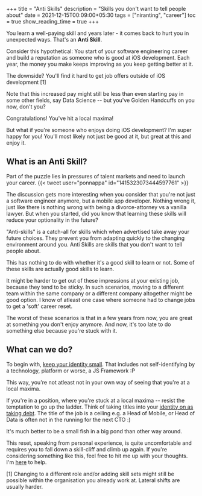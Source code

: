 +++
title = "Anti Skills"
description = "Skills you don't want to tell people about"
date = 2021-12-15T00:09:00+05:30
tags = ["niranting", "career"]
toc = true
show_reading_time = true
+++

You learn a well-paying skill and years later - it comes back to hurt you in unexpected ways. That's an **Anti Skill**.

Consider this hypothetical: You start of your software engineering career and build a reputation as someone who is good at iOS development. Each year, the money you make keeps improving as you keep getting better at it. 

The downside? You'll find it hard to get job offers outside of iOS development [1]

Note that this increased pay might still be less than even starting pay in some other fields, say Data Science -- but you've Golden Handcuffs on you now, don't you? 

Congratulations! You've hit a local maxima!

But what if you're someone who enjoys doing iOS development? 
I'm super happy for you! You'll most likely not just be good at it, but great at this and enjoy it.

## What is an Anti Skill?

Part of the puzzle lies in pressures of talent markets and need to launch your career.
{{< tweet user="ponnappa" id="1415323073444597761" >}}

The discussion gets more interesting when you consider that you're not just a software engineer anymore, but a mobile app developer. Nothing wrong it, just like there is nothing wrong with being a divorce-attorney vs a vanilla lawyer. But when you started, did you know that learning these skills will reduce your optionality in the future?

"Anti-skills" is a catch-all for skills which when advertised take away your future choices. They prevent you from adapting quickly to the changing environment around you. Anti Skills are skills that you don't want to tell people about. 

This has nothing to do with whether it's a good skill to learn or not. Some of these skills are actually good skills to learn.

It might be harder to get out of these impressions at your existing job, because they tend to be sticky. In such scenarios, moving to a different team within the same company or a different company altogether might be good option. I know of atleast one case where someone had to change jobs to get a 'soft' career reset. 

The worst of these scenarios is that in a few years from now, you are great at something you don't enjoy anymore. And now, it's too late to do something else because you're stuck with it.

## What can we do?

To begin with, [keep your identity small](http://www.paulgraham.com/identity.html). That includes not self-identifying by a technology, platform or worse, a JS Framework :P 

This way, you're not atleast not in your own way of seeing that you're at a local maxima.

If you're in a position, where you're stuck at a local maxima -- resist the temptation to go up the ladder. Think of taking titles into your [identity on as taking debt](). The title of the job is a ceiling e.g. a Head of Mobile, or Head of Data is often not in the running for the next CTO :)

It's much better to be a small fish in a big pond than other way around.

This reset, speaking from personal experience, is quite uncomfortable and requires you to fall down a skill-cliff and climb up again. If you're considering something like this, feel free to hit me up with your thoughts. I'm [here](https://twitter.com/nirantk) to help.

[1] Changing to a different role and/or adding skill sets might still be possible within the organisation you already work at. Lateral shifts are usually harder.